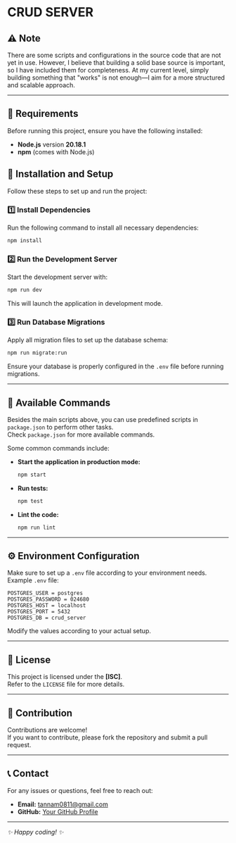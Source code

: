 # CRUD SERVER

## ⚠️ Note

There are some scripts and configurations in the source code that are not yet in use. However, I believe that building a solid base source is important, so I have included them for completeness. At my current level, simply building something that "works" is not enough—I aim for a more structured and scalable approach.

---

## 📌 Requirements

Before running this project, ensure you have the following installed:

- **Node.js** version **20.18.1**
- **npm** (comes with Node.js)

## 🚀 Installation and Setup

Follow these steps to set up and run the project:

### 1️⃣ Install Dependencies

Run the following command to install all necessary dependencies:

```sh
npm install
```

### 2️⃣ Run the Development Server

Start the development server with:

```sh
npm run dev
```

This will launch the application in development mode.

### 3️⃣ Run Database Migrations

Apply all migration files to set up the database schema:

```sh
npm run migrate:run
```

Ensure your database is properly configured in the `.env` file before running migrations.

---

## 🔧 Available Commands

Besides the main scripts above, you can use predefined scripts in `package.json` to perform other tasks.  
Check `package.json` for more available commands.

Some common commands include:

- **Start the application in production mode:**
  ```sh
  npm start
  ```
- **Run tests:**
  ```sh
  npm test
  ```
- **Lint the code:**
  ```sh
  npm run lint
  ```

---

## ⚙️ Environment Configuration

Make sure to set up a `.env` file according to your environment needs.  
Example `.env` file:

```env
POSTGRES_USER = postgres
POSTGRES_PASSWORD = 024680
POSTGRES_HOST = localhost
POSTGRES_PORT = 5432
POSTGRES_DB = crud_server
```

Modify the values according to your actual setup.

---

## 📄 License

This project is licensed under the **[ISC]**.  
Refer to the `LICENSE` file for more details.

---

## 🤝 Contribution

Contributions are welcome!  
If you want to contribute, please fork the repository and submit a pull request.

---

## 📞 Contact

For any issues or questions, feel free to reach out:

- **Email:** tannam0811@gmail.com
- **GitHub:** [Your GitHub Profile](https://github.com/BiaDN)

---

_✨ Happy coding! ✨_
